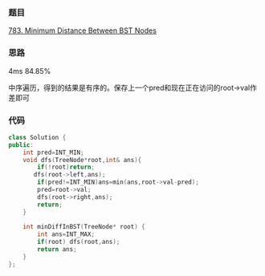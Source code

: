 ### 题目
[783. Minimum Distance Between BST Nodes](https://leetcode-cn.com/problems/minimum-distance-between-bst-nodes/)
### 思路
4ms 84.85%

中序遍历，得到的结果是有序的。保存上一个pred和现在正在访问的root->val作差即可
### 代码
```c++
class Solution {
public:
    int pred=INT_MIN;
    void dfs(TreeNode*root,int& ans){
        if(!root)return;
       dfs(root->left,ans);
        if(pred!=INT_MIN)ans=min(ans,root->val-pred);
        pred=root->val;
        dfs(root->right,ans);
        return;
    }
    
    int minDiffInBST(TreeNode* root) {
        int ans=INT_MAX;
        if(root) dfs(root,ans);
        return ans;
    }
};
```
